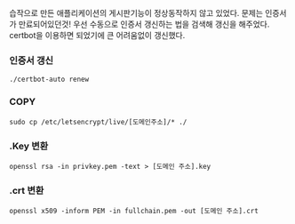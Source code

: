 습작으로 만든 애플리케이션의 게시판기능이 정상동작하지 않고 있었다. 문제는 인증서가 만료되어있던것! 우선 수동으로 인증서 갱신하는 법을 검색해 갱신을 해주었다. certbot을 이용하면 되었기에 큰 어려움없이 갱신했다.

### 인증서 갱신
```
./certbot-auto renew
```

### COPY
```
sudo cp /etc/letsencrypt/live/[도메인주소]/* ./
```

### .Key 변환
```
openssl rsa -in privkey.pem -text > [도메인 주소].key
```

### .crt 변환
```
openssl x509 -inform PEM -in fullchain.pem -out [도메인 주소].crt
```
